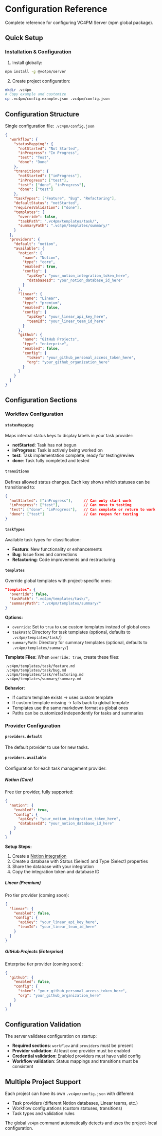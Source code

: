 # Configuration Reference

Complete reference for configuring VC4PM Server (npm global package).

## Quick Setup

### Installation & Configuration

1. Install globally:
```bash
npm install -g @vc4pm/server
```

2. Create project configuration:
```bash
mkdir .vc4pm
# Copy example and customize
cp .vc4pm/config.example.json .vc4pm/config.json
```

## Configuration Structure

Single configuration file: `.vc4pm/config.json`

```json
{
  "workflow": {
    "statusMapping": {
      "notStarted": "Not Started",
      "inProgress": "In Progress",
      "test": "Test", 
      "done": "Done"
    },
    "transitions": {
      "notStarted": ["inProgress"],
      "inProgress": ["test"],
      "test": ["done", "inProgress"],
      "done": ["test"]
    },
    "taskTypes": ["Feature", "Bug", "Refactoring"],
    "defaultStatus": "notStarted",
    "requiresValidation": ["done"],
    "templates": {
      "override": false,
      "taskPath": ".vc4pm/templates/task/",
      "summaryPath": ".vc4pm/templates/summary/"
    }
  },
  "providers": {
    "default": "notion",
    "available": {
      "notion": {
        "name": "Notion",
        "type": "core",
        "enabled": true,
        "config": {
          "apiKey": "your_notion_integration_token_here",
          "databaseId": "your_notion_database_id_here"
        }
      },
      "linear": {
        "name": "Linear", 
        "type": "premium",
        "enabled": false,
        "config": {
          "apiKey": "your_linear_api_key_here",
          "teamId": "your_linear_team_id_here"
        }
      },
      "github": {
        "name": "GitHub Projects",
        "type": "enterprise",
        "enabled": false,
        "config": {
          "token": "your_github_personal_access_token_here",
          "org": "your_github_organization_here"
        }
      }
    }
  }
}
```

## Configuration Sections

### Workflow Configuration

#### `statusMapping` 
Maps internal status keys to display labels in your task provider:

- **notStarted**: Task has not begun
- **inProgress**: Task is actively being worked on
- **test**: Task implementation complete, ready for testing/review
- **done**: Task fully completed and tested

#### `transitions`
Defines allowed status changes. Each key shows which statuses can be transitioned to:

```json
{
  "notStarted": ["inProgress"],     // Can only start work
  "inProgress": ["test"],           // Can move to testing
  "test": ["done", "inProgress"],   // Can complete or return to work
  "done": ["test"]                  // Can reopen for testing
}
```

#### `taskTypes`
Available task types for classification:

- **Feature**: New functionality or enhancements
- **Bug**: Issue fixes and corrections  
- **Refactoring**: Code improvements and restructuring

#### `templates`
Override global templates with project-specific ones:

```json
"templates": {
  "override": false,
  "taskPath": ".vc4pm/templates/task/",
  "summaryPath": ".vc4pm/templates/summary/"
}
```

**Options:**
- `override`: Set to `true` to use custom templates instead of global ones
- `taskPath`: Directory for task templates (optional, defaults to `.vc4pm/templates/task/`)
- `summaryPath`: Directory for summary templates (optional, defaults to `.vc4pm/templates/summary/`)

**Template Files:**
When `override: true`, create these files:
```
.vc4pm/templates/task/feature.md
.vc4pm/templates/task/bug.md
.vc4pm/templates/task/refactoring.md
.vc4pm/templates/summary/summary.md
```

**Behavior:**
- If custom template exists → uses custom template
- If custom template missing → falls back to global template  
- Templates use the same markdown format as global ones
- Paths can be customized independently for tasks and summaries

### Provider Configuration

#### `providers.default`
The default provider to use for new tasks.

#### `providers.available`
Configuration for each task management provider:

##### Notion (Core)
Free tier provider, fully supported:

```json
{
  "notion": {
    "enabled": true,
    "config": {
      "apiKey": "your_notion_integration_token_here",
      "databaseId": "your_notion_database_id_here"
    }
  }
}
```

**Setup Steps:**
1. Create a [Notion integration](https://www.notion.so/my-integrations)
2. Create a database with Status (Select) and Type (Select) properties
3. Share the database with your integration
4. Copy the integration token and database ID

##### Linear (Premium)
Pro tier provider (coming soon):

```json
{
  "linear": {
    "enabled": false,
    "config": {
      "apiKey": "your_linear_api_key_here", 
      "teamId": "your_linear_team_id_here"
    }
  }
}
```

##### GitHub Projects (Enterprise)
Enterprise tier provider (coming soon):

```json
{
  "github": {
    "enabled": false,
    "config": {
      "token": "your_github_personal_access_token_here",
      "org": "your_github_organization_here"
    }
  }
}
```

## Configuration Validation

The server validates configuration on startup:

- **Required sections**: `workflow` and `providers` must be present
- **Provider validation**: At least one provider must be enabled
- **Credential validation**: Enabled providers must have valid config
- **Workflow validation**: Status mappings and transitions must be consistent

## Multiple Project Support

Each project can have its own `.vc4pm/config.json` with different:

- Task providers (different Notion databases, Linear teams, etc.)
- Workflow configurations (custom statuses, transitions)
- Task types and validation rules

The global `vc4pm` command automatically detects and uses the project-local configuration.